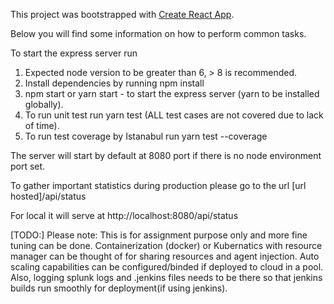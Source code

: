 This project was bootstrapped with [Create React App](https://github.com/facebook/create-react-app).

Below you will find some information on how to perform common tasks.<br>

To start the express server run
1. Expected node version to be greater than 6, > 8 is recommended.
2. Install dependencies by running npm install
3. npm start or yarn start - to start the express server (yarn to be installed globally).
2. To run unit test run yarn test (ALL test cases are not covered due to lack of time).
3. To run test coverage by Istanabul run yarn test --coverage

The server will start by default at 8080 port if there is no node environment port set.

To gather important statistics during production please go to the url
[url hosted]/api/status

For local it will serve at
http://localhost:8080/api/status

[TODO:]
Please note: This is for assignment purpose only and more fine tuning can be done. Containerization (docker) or Kubernatics with resource manager can be thought of for sharing resources and agent injection. Auto scaling capabilities can be configured/binded if deployed to cloud in a pool. Also, logging splunk logs and .jenkins files needs to be there so that jenkins builds run smoothly for deployment(if using jenkins).
 